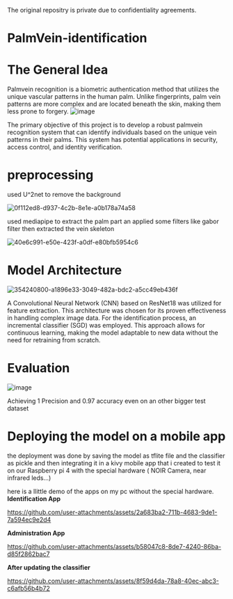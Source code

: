 
The original repositry is private due to confidentiality agreements.
# PalmVein-identification
# The General Idea
Palmvein recognition is a biometric authentication method that utilizes the unique vascular patterns in the human palm. Unlike fingerprints, palm vein patterns are more complex and are located beneath the skin, making them less prone to forgery.
![image](https://github.com/user-attachments/assets/779e3f56-e210-4077-b066-fc4acce03a66)

The primary objective of this project is to develop a robust palmvein recognition system that can identify individuals based on the unique vein patterns in their palms. This system has potential applications in security, access control, and identity verification.
# preprocessing
used U^2net to remove the background

![0f112ed8-d937-4c2b-8e1e-a0b178a74a58](https://github.com/user-attachments/assets/851fea87-2f80-43b8-9602-cd2dea2e88ff)

used mediapipe to extract the palm part an applied some filters like gabor filter then extracted the vein skeleton

![40e6c991-e50e-423f-a0df-e80bfb5954c6](https://github.com/user-attachments/assets/4aeb1815-13e5-4ec2-8834-ae820f7d8878)

# Model Architecture

![354240800-a1896e33-3049-482a-bdc2-a5cc49eb436f](https://github.com/user-attachments/assets/31e9ab5a-171a-407e-b6ea-2183a33e3934)

A Convolutional Neural Network (CNN) based on ResNet18 was utilized for feature extraction. This architecture was chosen for its proven effectiveness in handling complex image data. For the identification process, an incremental classifier (SGD) was employed. This approach allows for continuous learning, making the model adaptable to new data without the need for retraining from scratch.

# Evaluation

![image](https://github.com/user-attachments/assets/d63a2331-65f4-48e3-a44e-c248a8a9f36b)

Achieving 1 Precision and 0.97 accuracy even on an other bigger test dataset

# Deploying the model on a mobile app

the deployment was done by saving the model as tflite file and the classifier as pickle and then integrating it in a kivy mobile app that i created to test it on our Raspberry pi 4 with the special hardware ( NOIR Camera, near infrared leds...)

here is a llittle demo of the apps on my pc without the special hardware.
**Identification App**

https://github.com/user-attachments/assets/2a683ba2-711b-4683-9de1-7a594ec9e2d4

**Administration App**


https://github.com/user-attachments/assets/b58047c8-8de7-4240-86ba-d85f2862bac7

**After updating the classifier**


https://github.com/user-attachments/assets/8f59d4da-78a8-40ec-abc3-c6afb56b4b72



